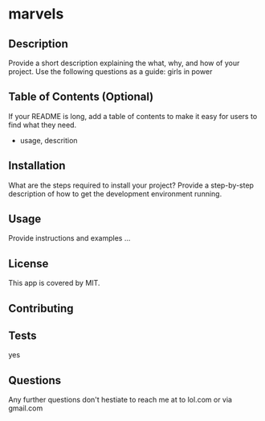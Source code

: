
  # marvels

## Description

Provide a short description explaining the what, why, and how of your project. Use the following questions as a guide:
girls in power


## Table of Contents (Optional)

If your README is long, add a table of contents to make it easy for users to find what they need.

- usage, descrition

## Installation

What are the steps required to install your project? Provide a step-by-step description of how to get the development environment running.

## Usage

Provide instructions and examples ...


## License
This app is covered by MIT.
## Contributing

## Tests
yes
## Questions
Any further questions don't hestiate to reach me at  to lol.com or via gmail.com


